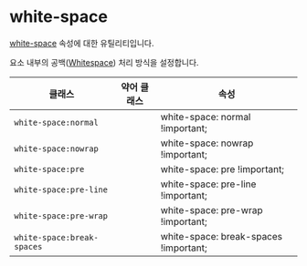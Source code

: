 # white-space

[white-space](https://developer.mozilla.org/en-US/docs/Web/CSS/white-space) 속성에 대한 유틸리티입니다.

요소 내부의 공백([Whitespace](https://developer.mozilla.org/en-US/docs/Glossary/Whitespace)) 처리 방식을 설정합니다.

<table>
  <thead>
    <tr>
      <th scope="col">클래스</th>
      <th scope="col">약어 클래스</th>
      <th scope="col">속성</th>
    </tr>
  </thead>
  <tbody>
  <tr>
  <td><code>white-space:normal</code></td>
  <td class="blank"></td>
  <td><span class="code">white-space: normal !important;</span></td>
</tr>

<tr>
  <td><code>white-space:nowrap</code></td>
  <td class="blank"></td>
  <td><span class="code">white-space: nowrap !important;</span></td>
</tr>

<tr>
  <td><code>white-space:pre</code></td>
  <td class="blank"></td>
  <td><span class="code">white-space: pre !important;</span></td>
</tr>

<tr>
  <td><code>white-space:pre-line</code></td>
  <td class="blank"></td>
  <td><span class="code">white-space: pre-line !important;</span></td>
</tr>

<tr>
  <td><code>white-space:pre-wrap</code></td>
  <td class="blank"></td>
  <td><span class="code">white-space: pre-wrap !important;</span></td>
</tr>

<tr>
  <td><code>white-space:break-spaces</code></td>
  <td class="blank"></td>
  <td><span class="code">white-space: break-spaces !important;</span></td>
</tr>

  </tbody>

</table>
